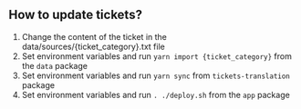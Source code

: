 ## How to update tickets?

1. Change the content of the ticket in the data/sources/{ticket_category}.txt file
2. Set environment variables and run `yarn import {ticket_category}` from the `data` package
3. Set environment variables and run `yarn sync` from `tickets-translation` package
4. Set environment variables and run `. ./deploy.sh` from the `app` package
